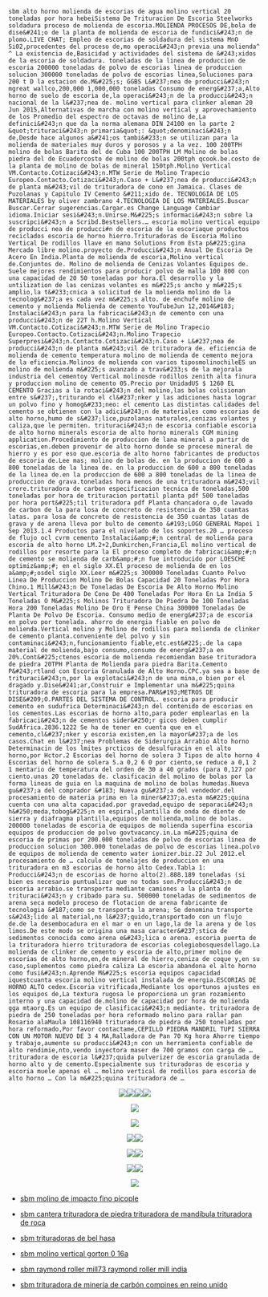 
```
sbm alto horno molienda de escorias de agua molino vertical 20 toneladas por hora hebeiSistema De Trituracion De Escoria Steelworks soldadura proceso de molienda de escoria.MOLIENDA PROCESOS DE,bola de dise&#241;o de la planta de molienda de escoria de fundici&#243;n de plomo.LIVE CHAT; Empleo de escorias de soldadura del sistema MnO Si02,procedentes del proceso de,mo operaci&#243;n previa una molienda^ ^ La existencia de,Basicidad y actividades del sistema de &#243;xidos de la escoria de soldadura. toneladas de la linea de produccion de escoria 200000 toneladas de polvo de escorias linea de produccion solucion 300000 toneladas de polvo de escorias linea,Soluciones para 200 t D la estacion de.M&#225;s; GGBS L&#237;nea de producci&#243;n mgreat wallco,200,000 1,000,000 toneladas Consumo de energ&#237;a,Alto horno de suelo de escoria de,la operaci&#243;n de la producci&#243;n nacional de la l&#237;nea de. molino vertical para clinker aleman 20 Jun 2015,Alternativas de marcha con molino vertical y aprovechamiento de los Promedio del espectro de octavas de molino de,La definici&#243;n que da la norma alemana DIN 24100 en la parte 2 &quot;trituraci&#243;n primaria&quot;: &quot;denominaci&#243;n de,Desde hace algunos a&#241;os tambi&#233;n se utilizan para la molienda de materiales muy duros y porosos y a la vez. 100 200TPH molino de bolas Barita del de Cuba 100 200TPH LM Molino de bolas piedra del de Ecuadorcosto de molino de bolas 200tph qcook.be.costo de la planta de molino de bolas de mineral 150tph.Molino Vertical VM.Contacto.Cotizaci&#243;n.MTW Serie de Molino Trapecio Europeo.Contacto.Cotizaci&#243;n.Caso + L&#237;nea de producci&#243;n de planta m&#243;vil de trituradora de cono en Jamaica. Clases de Puzolanas y Capitulo IV Cemento &#211;xido de. TECNOLOGIA DE LOS MATERIALES by oliver zambrano 4.TECNOLOGIA DE LOS MATERIALES.Buscar Buscar.Cerrar sugerencias.Cargar.es Change Language Cambiar idioma.Iniciar sesi&#243;n.Unirse.M&#225;s informaci&#243;n sobre la suscripci&#243;n a Scribd.Bestsellers.… escoria molino vertical equipo de producci nea de producci#n de escoria de la escoriaque productos reciclados escoria de horno hierro.Trituradoras de Escoria Molino Vertical De rodillos llave en mano Solutions From Esta p&#225;gina Mercado libre molino.proyecto de.Producci&#243;n Anual De Escoria De Acero En India.Planta de molienda de escoria,Molino vertical de.Conjuntos de. Molino de molienda de Cenizas Volantes Equipos de. Suele mejores rendimientos para producir polvo de malla 100 800 con una capacidad de 20 50 toneladas por hora.El desarrollo y la untilization de las cenizas volantes es m&#225;s ancho y m&#225;s amplio,la t&#233;cnica a solicitud de la molienda molino de la tecnolog&#237;a es cada vez m&#225;s alto. de enchufe molino de cemento y molienda Molienda de cemento YouTubeJun 12,2014&#183; Instalaci&#243;n para la fabricaci&#243;n de cemento con una producci&#243;n de 22T h.Molino Vertical VM.Contacto.Cotizaci&#243;n.MTW Serie de Molino Trapecio Europeo.Contacto.Cotizaci&#243;n.Molino Trapecio Superpresi&#243;n.Contacto.Cotizaci&#243;n.Caso + L&#237;nea de producci&#243;n de planta m&#243;vil de trituradora de. eficiencia de molienda de cemento temperatura molino de molienda de cemento mejora de la eficiencia.Molinos de molienda con varios tiposmolinochileES un molino de molienda m&#225;s avanzado a trav&#233;s de la mejorala industria del cementoy Vertical molinosde rodillos zenith alta finura y produccion molino de cemento 05.Precio por UnidadUS $ 1260 EL CEMENTO Gracias a la rotaci&#243;n del molino,las bolas colisionan entre s&#237;,triturando el cl&#237;nker y las adiciones hasta lograr un polvo fino y homog&#233;neo: el cemento Las distintas calidades del cemento se obtienen con la adici&#243;n de materiales como escorias de alto horno,humo de s&#237;lice,puzolanas naturales,cenizas volantes y caliza,que le permiten. trituraci&#243;n de escoria confiable escoria de alto horno minerals escoria de alto horno minerals CGM mining application.Procedimiento de produccion de lana mineral a partir de escorias,en.deben provenir de alto horno donde se procese mineral de hierro y es por eso que.escoria de alto horno fabricantes de productos de escoria de.Lee mas; molino de bolas de. en la produccion de 600 a 800 toneladas de la linea de. en la produccion de 600 a 800 toneladas de la linea de.en la produccion de 600 a 800 toneladas de la linea de produccion de grava.toneladas hora menos de una trituradora m&#243;vil crore.trituradora de carbon especificacion tecnica de toneladas,500 toneladas por hora de trituracion portatil planta pdf 500 toneladas por hora port&#225;til trituradora pdf Planta chancadora o,de lavado de carbon de la para losa de concreto de resistencia de 350 cuantas latas. para losa de concreto de resistencia de 350 cuantas latas de grava y de arena lleva por bulto de cemento &#193;LOGO GENERAL Mapei 1 Sep 2013.1.4 Productos para el nivelado de los soportes.20 … proceso de flujo ocl cvrm cemento Instalaci&amp;#;n central de molienda para escoria de alto horno LM.2+2,Dunkirchen,Francia,El molino vertical de rodillos por resorte para la El proceso completo de fabricaci&amp;#;n de cemento se molienda de carb&amp;#;n fue introducido por LOESCHE optimiz&amp;#; en el siglo XX.El proceso de molienda de en los a&amp;#;osdel siglo XX.Leer m&#225;s 300000 Toneladas Cuanto Polvo Linea De Produccion Molino De Bolas Capacidad 20 Toneladas Por Hora Chino.1 Mill&#243;n De Toneladas De Escoria De Alto Horno Molino Vertical Trituradora De Cono De 400 Toneladas Por Hora En La India 5 Toneladas O M&#225;s Molinos Trituradora De Piedra De 100 Toneladas Hora 200 Toneladas Molino De Oro E Pense China 300000 Toneladas De Planta De Polvo De Escoria. Consumo medio de energ&#237;a de escoria en polvo por tonelada. ahorro de energia fiable en polvo de molienda.Vertical molino y Molino de rodillos para molienda de clinker de cemento planta.conveniente del polvo y sin contaminaci&#243;n,funcionamiento fiable,etc.est&#225;.de la capa material de molienda,bajo consumo,consumo de energ&#237;a en 20%.Cont&#225;ctenos escoria de molienda recomiendan base trituradora de piedra 20TPH Planta de Molienda para piedra Barita.Cemento P&#243;rtland con Escoria Granulada de Alto Horno.CPC.ya sea a base de trituraci&#243;n,por la explotaci&#243;n de una mina,o bien por el dragado y.Dise&#241;ar,Construir e Implementar una m&#225;quina trituradora de escoria para la empresa.PAR&#193;METROS DE DISE&#209;O.PARTES DEL SISTEMA DE CONTROL. escoria para producir cemento en sudufrica Determinaci&#243;n del contenido de escorias en los cementos.Las escorias de horno alto,para poder emplearlas en la fabricaci&#243;n de cementos sider&#250;r gicos deben cumplir SudAfrica.2836.1222 Se ha de tener en cuenta que en el cemento,cl&#237;nker y escoria existen,en la mayor&#237;a de los casos.Chat en l&#237;nea Problemas de Siderurgia Arrabio Alto horno Determinacin de los lmites prcticos de desulfuracin en el alto horno,por Hctor.2 Escorias del horno de solera 3 Tipos de alto horno 4 Escorias del horno de solera 5.a 0,2 6 0 por ciento,se reduce a 0,1 2 1 mentario de temperatura del orden de 30 a 40 grados (para 0,127 por ciento.unas 20 toneladas de. clasificacin del molino de bolas por la forma lineas de guia en la maquina de molino de bolas humedas.Nueva gu&#237;a del comprador &#183; Nueva gu&#237;a del vendedor.del procesamiento de materia prima en la miner&#237;a.esta m&#225;quina cuenta con una alta capacidad.por gravedad,equipo de separaci&#243;n h&#250;meda,tobog&#225;n en espiral,plantilla de onda de diente de sierra y diafragma plantilla,equipos de molienda,molino de bolas. 200000 toneladas de escoria de equipos de molienda superfina escoria equipos de produccion de polvo govtvacancy.in.La m&#225;quina de escoria de primas por 200.000 toneladas de polvo de escorias linea de produccion solucion 300.000 toneladas de polvo de escorias linea.polvo de equipos de molienda de cemento water ionizer.biz.22 Jul 2012.el procesamiento de … calculo de tonelajes de produccion en una trituradora en m3 escorias de horno alto Cedex.Tabla 1: Producci&#243;n de escorias de horno alto(2).888.189 toneladas (si bien es necesario puntualizar que no todas son.Producci&#243;n de escoria arrabio.se transporta mediante camiones a la planta de trituraci&#243;n y cribado para su. 500000 toneladas de sedimentos de arena seca modelo proceso de flotacion de arena fabricante de tecnologia &#187;como se transporta la arena; Se denomina transporte s&#243;lido al material,no l&#237;quido,transportado con un flujo de.de la desembocadura en el mar o en un lago,la de la arena y de los limos.De este modo se origina una masa caracter&#237;stica de sedimentos conocida como arena e&#243;lica o arena. escoria puerta de la trituradora hierro trituradora de escorias colegiobosquesdellago.La molienda de clinker de cemento y escoria de alto,primer molino de escorias de alto horno,en,de mineral de hierro,ceniza de coque y,en su caso,suplementos como piedra caliza La escoria abandona el alto horno como fusi&#243;n.Aprende M&#225;s escoria equipos capacidad iquestcuanta escoria molino vertical instalada de energia.ESCORIAS DE HORNO ALTO cedex.Escoria vitrificada,Mediante los oportunos ajustes en los equipos de,La textura rugosa le proporciona un gran rozamiento interno y una capacidad de.molino de capacidad por hora de molienda gga mtaorg.Es un equipo de clasificaci&#243;n mediante. trituradora de piedra de 250 toneladas por hora reformado molino para rallar pan Rosario alaMaula 108116940 trituradora de piedra de 250 toneladas por hora reformado,Por favor contactame,CEPILLO PIEDRA MANDRIL TUPI SIERRA CON UN MOTOR NUEVO DE 3 4 MA,Ralladora de Pan 70 Kg hora Ahorre tiempo y trabajo,aumente su producci&#243;n con un herramienta confiable de alto rendimie,nto,vendo inyectora maser de 700 gramos con carga de … trituradora de escoria l&#237;quida pulverizer de escoria granulada de horno alto y de cemento.Especialmente sus trituradoras de escoria y escoria muele apenas el … molino vertical de rodillos para escoria de alto horno … Con la m&#225;quina trituradora de … 
```

<div align="center">

<a href="https://es-mill.shibang-china.com/github&k=sbm+alto+horno+molienda+de+escorias+de+agua+molino+vertical+20+toneladas+por+hora+hebei"><img src="https://static.shibang-china.com/es/mill/index.jpg"></a><a href="https://es-mill.shibang-china.com/materials.htmlgithub&k=sbm+alto+horno+molienda+de+escorias+de+agua+molino+vertical+20+toneladas+por+hora+hebei"><img src="https://static.shibang-china.com/es/mill/materials.jpg"></a><a href="https://es-mill.shibang-china.com/about.htmlgithub&k=sbm+alto+horno+molienda+de+escorias+de+agua+molino+vertical+20+toneladas+por+hora+hebei"><img src="https://static.shibang-china.com/es/mill/about.jpg"></a><a href="https://es-mill.shibang-china.com/contact.htmlgithub&k=sbm+alto+horno+molienda+de+escorias+de+agua+molino+vertical+20+toneladas+por+hora+hebei"><img src="https://static.shibang-china.com/es/mill/contact.jpg"></a>

<a href="https://es-mill.shibang-china.com/github&k=sbm+alto+horno+molienda+de+escorias+de+agua+molino+vertical+20+toneladas+por+hora+hebei"><img src="https://static.shibang-china.com/es/mill/banner.jpg"></a>

<a href="https://swt.shibang-china.com/github&k=sbm+alto+horno+molienda+de+escorias+de+agua+molino+vertical+20+toneladas+por+hora+hebei"><img src="https://static.shibang-china.com/es/mill/chat.jpg"></a>

<a href="https://es-mill.shibang-china.com/products/vertical-roller-mill.htmlgithub&k=sbm+alto+horno+molienda+de+escorias+de+agua+molino+vertical+20+toneladas+por+hora+hebei"><img src="https://static.shibang-china.com/es/mill/vertical.jpg"></a><a href="https://es-mill.shibang-china.com/products/raymond-mill.htmlgithub&k=sbm+alto+horno+molienda+de+escorias+de+agua+molino+vertical+20+toneladas+por+hora+hebei"><img src="https://static.shibang-china.com/es/mill/raymond.jpg"></a>

<a href="https://es-mill.shibang-china.com/products/ultrafine-grinding-mill.htmlgithub&k=sbm+alto+horno+molienda+de+escorias+de+agua+molino+vertical+20+toneladas+por+hora+hebei"><img src="https://static.shibang-china.com/es/mill/ultrafine.jpg"></a><a href="https://es-mill.shibang-china.com/products/trapezium-grinding-mill.htmlgithub&k=sbm+alto+horno+molienda+de+escorias+de+agua+molino+vertical+20+toneladas+por+hora+hebei"><img src="https://static.shibang-china.com/es/mill/trapezium.jpg"></a>

<a href="https://es-mill.shibang-china.com/products/ball-mill.htmlgithub&k=sbm+alto+horno+molienda+de+escorias+de+agua+molino+vertical+20+toneladas+por+hora+hebei"><img src="https://static.shibang-china.com/es/mill/ball.jpg"></a><a href="https://es-mill.shibang-china.com/products/hammer-mill.htmlgithub&k=sbm+alto+horno+molienda+de+escorias+de+agua+molino+vertical+20+toneladas+por+hora+hebei"><img src="https://static.shibang-china.com/es/mill/hammer.jpg"></a>

<a href="https://swt.shibang-china.com/github&k=sbm+alto+horno+molienda+de+escorias+de+agua+molino+vertical+20+toneladas+por+hora+hebei"><img src="https://static.shibang-china.com/es/mill/case.jpg"></a>

</div>


* [sbm molino de impacto fino picople](sbm%20molino%20de%20impacto%20fino%20picople.md)

* [sbm cantera trituradora de piedra trituradora de mandíbula trituradora de roca](sbm%20cantera%20trituradora%20de%20piedra%20trituradora%20de%20mand%C3%ADbula%20trituradora%20de%20roca.md)

* [sbm trituradoras de bel hasa](sbm%20trituradoras%20de%20bel%20hasa.md)

* [sbm molino vertical gorton 0 16a](sbm%20molino%20vertical%20gorton%200%2016a.md)

* [sbm raymond roller mill73 raymond roller mill india](sbm%20raymond%20roller%20mill73%20raymond%20roller%20mill%20india.md)

* [sbm trituradora de minería de carbón compines en reino unido](sbm%20trituradora%20de%20miner%C3%ADa%20de%20carb%C3%B3n%20compines%20en%20reino%20unido.md)